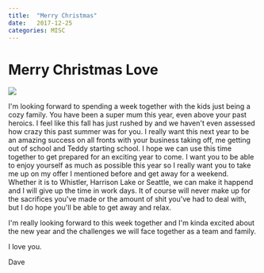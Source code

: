 ```yaml
---
title:  "Merry Christmas"
date:   2017-12-25
categories: MISC  
---
```




# Merry Christmas Love

![](./DSC_0688.JPG)

I'm looking forward to spending a week together with the kids just being a cozy family. You have been a super mum this year,
even above your past heroics. I feel like this fall has just rushed by and we haven't even assessed how crazy this past summer
was for you. I really want this next year to be an amazing success on all fronts with your business taking off, me getting out 
of school and Teddy starting school. I hope we can use this time together to get prepared for an exciting year to come. I want 
you to be able to enjoy yourself as much as possible this year so I really want you to take me up on my offer I mentioned before 
and get away for a weekend. Whether it is to Whistler, Harrison Lake or Seattle, we can make it happend and I will give up the time
in work days. It of course will never make up for the sacrifices you've made or the amount of shit you've had to deal with, but
I do hope you'll be able to get away and relax.

I'm really looking forward to this week together and I'm kinda excited about the new year and the challenges we will face together 
as a team and family.

I love you.

Dave
